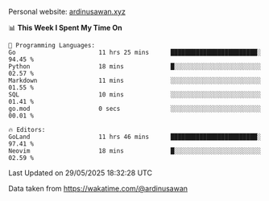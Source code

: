Personal website: [ardinusawan.xyz](https://ardinusawan.xyz)

<!--START_SECTION:waka-->
📊 **This Week I Spent My Time On** 

```text
💬 Programming Languages: 
Go                       11 hrs 25 mins      ████████████████████████░   94.45 % 
Python                   18 mins             █░░░░░░░░░░░░░░░░░░░░░░░░   02.57 % 
Markdown                 11 mins             ░░░░░░░░░░░░░░░░░░░░░░░░░   01.55 % 
SQL                      10 mins             ░░░░░░░░░░░░░░░░░░░░░░░░░   01.41 % 
go.mod                   0 secs              ░░░░░░░░░░░░░░░░░░░░░░░░░   00.01 % 

🔥 Editors: 
GoLand                   11 hrs 46 mins      ████████████████████████░   97.41 % 
Neovim                   18 mins             █░░░░░░░░░░░░░░░░░░░░░░░░   02.59 % 
```


 Last Updated on 29/05/2025 18:32:28 UTC
<!--END_SECTION:waka-->
Data taken from https://wakatime.com/@ardinusawan
